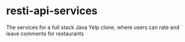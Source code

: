 # resti-api-services
The services for a full stack Java Yelp clone, where users can rate and leave comments for restaurants
